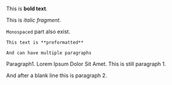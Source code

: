 ﻿This is **bold text**.

This is _italic fragment_.

`Monospaced` part also exist.

```
This text is **preformatted**

And can have multiple paragraphs
```


Paragraph1. Lorem Ipsum Dolor Sit Amet.
This is still paragraph 1.

And after a blank line this is paragraph 2.